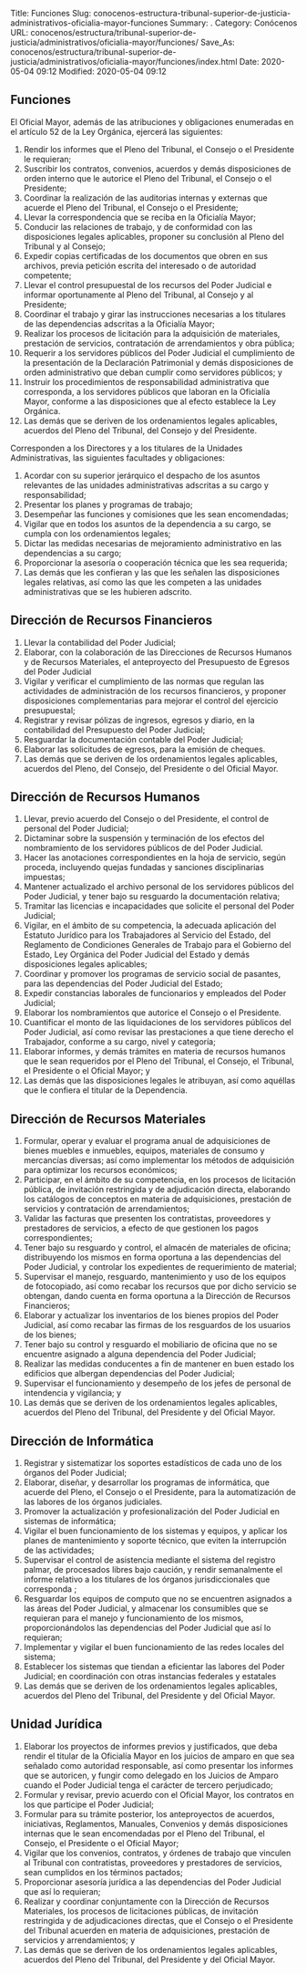 Title: Funciones
Slug: conocenos-estructura-tribunal-superior-de-justicia-administrativos-oficialia-mayor-funciones
Summary: .
Category: Conócenos
URL: conocenos/estructura/tribunal-superior-de-justicia/administrativos/oficialia-mayor/funciones/
Save_As: conocenos/estructura/tribunal-superior-de-justicia/administrativos/oficialia-mayor/funciones/index.html
Date: 2020-05-04 09:12
Modified: 2020-05-04 09:12


## Funciones

El Oficial Mayor, además de las atribuciones y obligaciones enumeradas en el artículo 52 de la Ley Orgánica, ejercerá las siguientes:

1. Rendir los informes que el Pleno del Tribunal, el Consejo o el Presidente le requieran;
2. Suscribir los contratos, convenios, acuerdos y demás disposiciones de orden interno que le autorice el Pleno del Tribunal, el Consejo o el Presidente;
3. Coordinar la realización de las auditorias internas y externas que acuerde el Pleno del Tribunal, el Consejo o el Presidente;
4. Llevar la correspondencia que se reciba en la Oficialía Mayor;
5. Conducir las relaciones de trabajo, y de conformidad con las disposiciones legales aplicables, proponer su conclusión al Pleno del Tribunal y al Consejo;
6. Expedir copias certificadas de los documentos que obren en sus archivos, previa petición escrita del interesado o de autoridad competente;
7. Llevar el control presupuestal de los recursos del Poder Judicial e informar oportunamente al Pleno del Tribunal, al Consejo y al Presidente;
8. Coordinar el trabajo y girar las instrucciones necesarias a los titulares de las dependencias adscritas a la Oficialía Mayor;
9. Realizar los procesos de licitación para la adquisición de materiales, prestación de servicios, contratación de arrendamientos y obra pública;
10. Requerir a los servidores públicos del Poder Judicial el cumplimiento de la presentación de la Declaración Patrimonial y demás disposiciones de orden administrativo que deban cumplir como servidores públicos; y
11. Instruir los procedimientos de responsabilidad administrativa que corresponda, a los servidores públicos que laboran en la Oficialía Mayor, conforme a las disposiciones que al efecto establece la Ley Orgánica.
12. Las demás que se deriven de los ordenamientos legales aplicables, acuerdos del Pleno del Tribunal, del Consejo y del Presidente.

Corresponden a los Directores y a los titulares de la Unidades Administrativas, las siguientes facultades y obligaciones:

1. Acordar con su superior jerárquico el despacho de los asuntos relevantes de las unidades administrativas adscritas a su cargo y responsabilidad;
2. Presentar los planes y programas de trabajo;
3. Desempeñar las funciones y comisiones que les sean encomendadas;
4. Vigilar que en todos los asuntos de la dependencia a su cargo, se cumpla con los ordenamientos legales;
5. Dictar las medidas necesarias de mejoramiento administrativo en las dependencias a su cargo;
6. Proporcionar la asesoría o cooperación técnica que les sea requerida;
7. Las demás que les confieran y las que les señalen las disposiciones legales relativas, así como las que les competen a las unidades administrativas que se les hubieren adscrito.

## Dirección de Recursos Financieros

1. Llevar la contabilidad del Poder Judicial;
2. Elaborar, con la colaboración de las Direcciones de Recursos Humanos y de Recursos Materiales, el anteproyecto del Presupuesto de Egresos del Poder Judicial
3. Vigilar y verificar el cumplimiento de las normas que regulan las actividades de administración de los recursos financieros, y proponer disposiciones complementarias para mejorar el control del ejercicio presupuestal;
4. Registrar y revisar pólizas de ingresos, egresos y diario, en la contabilidad del Presupuesto del Poder Judicial;
5. Resguardar la documentación contable del Poder Judicial;
6. Elaborar las solicitudes de egresos, para la emisión de cheques.
7. Las demás que se deriven de los ordenamientos legales aplicables, acuerdos del Pleno, del Consejo, del Presidente o del Oficial Mayor.

## Dirección de Recursos Humanos

1. Llevar, previo acuerdo del Consejo o del Presidente, el control de personal del Poder Judicial;
2. Dictaminar sobre la suspensión y terminación de los efectos del nombramiento de los servidores públicos de del Poder Judicial.
3. Hacer las anotaciones correspondientes en la hoja de servicio, según proceda, incluyendo quejas fundadas y sanciones disciplinarias impuestas;
4. Mantener actualizado el archivo personal de los servidores públicos del Poder Judicial, y tener bajo su resguardo la documentación relativa;
5. Tramitar las licencias e incapacidades que solicite el personal del Poder Judicial;
6. Vigilar, en el ámbito de su competencia, la adecuada aplicación del Estatuto Jurídico para los Trabajadores al Servicio del Estado, del Reglamento de Condiciones Generales de Trabajo para el Gobierno del Estado, Ley Orgánica del Poder Judicial del Estado y demás disposiciones legales aplicables;
7. Coordinar y promover los programas de servicio social de pasantes, para las dependencias del Poder Judicial del Estado;
8. Expedir constancias laborales de funcionarios y empleados del Poder Judicial;
9. Elaborar los nombramientos que autorice el Consejo o el Presidente.
10. Cuantificar el monto de las liquidaciones de los servidores públicos del Poder Judicial, así como revisar las prestaciones a que tiene derecho el Trabajador, conforme a su cargo, nivel y categoría;
11. Elaborar informes, y demás trámites en materia de recursos humanos que le sean requeridos por el Pleno del Tribunal, el Consejo, el Tribunal, el Presidente o el Oficial Mayor; y
12. Las demás que las disposiciones legales le atribuyan, así como aquéllas que le confiera el titular de la Dependencia.

## Dirección de Recursos Materiales

1. Formular, operar y evaluar el programa anual de adquisiciones de bienes muebles e inmuebles, equipos, materiales de consumo y mercancías diversas; así como implementar los métodos de adquisición para optimizar los recursos económicos;
2. Participar, en el ámbito de su competencia, en los procesos de licitación pública, de invitación restringida y de adjudicación directa, elaborando los catálogos de conceptos en materia de adquisiciones, prestación de servicios y contratación de arrendamientos;
3. Validar las facturas que presenten los contratistas, proveedores y prestadores de servicios, a efecto de que gestionen los pagos correspondientes;
4. Tener bajo su resguardo y control, el almacén de materiales de oficina; distribuyendo los mismos en forma oportuna a las dependencias del Poder Judicial, y controlar los expedientes de requerimiento de material;
5. Supervisar el manejo, resguardo, mantenimiento y uso de los equipos de fotocopiado, así como recabar los recursos que por dicho servicio se obtengan, dando cuenta en forma oportuna a la Dirección de Recursos Financieros;
6. Elaborar y actualizar los inventarios de los bienes propios del Poder Judicial, así como recabar las firmas de los resguardos de los usuarios de los bienes;
7. Tener bajo su control y resguardo el mobiliario de oficina que no se encuentre asignado a alguna dependencia del Poder Judicial;
8. Realizar las medidas conducentes a fin de mantener en buen estado los edificios que albergan dependencias del Poder Judicial;
9. Supervisar el funcionamiento y desempeño de los jefes de personal de intendencia y vigilancia; y
10. Las demás que se deriven de los ordenamientos legales aplicables, acuerdos del Pleno del Tribunal, del Presidente y del Oficial Mayor.

## Dirección de Informática

1. Registrar y sistematizar los soportes estadísticos de cada uno de los órganos del Poder Judicial;
2. Elaborar, diseñar, y desarrollar los programas de informática, que acuerde del Pleno, el Consejo o el Presidente, para la automatización de las labores de los órganos judiciales.
3. Promover la actualización y profesionalización del Poder Judicial en sistemas de informática;
4. Vigilar el buen funcionamiento de los sistemas y equipos, y aplicar los planes de mantenimiento y soporte técnico, que eviten la interrupción de las actividades;
5. Supervisar el control de asistencia mediante el sistema del registro palmar, de procesados libres bajo caución, y rendir semanalmente el informe relativo a los titulares de los órganos jurisdiccionales que corresponda ;
6. Resguardar los equipos de computo que no se encuentren asignados a las áreas del Poder Judicial, y almacenar los consumibles que se requieran para el manejo y funcionamiento de los mismos, proporcionándolos las dependencias del Poder Judicial que así lo requieran;
7. Implementar y vigilar el buen funcionamiento de las redes locales del sistema;
8. Establecer los sistemas que tiendan a eficientar las labores del Poder Judicial; en coordinación con otras instancias federales y estatales
9. Las demás que se deriven de los ordenamientos legales aplicables, acuerdos del Pleno del Tribunal, del Presidente y del Oficial Mayor.

## Unidad Jurídica

1. Elaborar los proyectos de informes previos y justificados, que deba rendir el titular de la Oficialía Mayor en los juicios de amparo en que sea señalado como autoridad responsable, así como presentar los informes que se autoricen, y fungir como delegado en los Juicios de Amparo cuando el Poder Judicial tenga el carácter de tercero perjudicado;
2. Formular y revisar, previo acuerdo con el Oficial Mayor, los contratos en los que participe el Poder Judicial;
3. Formular para su trámite posterior, los anteproyectos de acuerdos, iniciativas, Reglamentos, Manuales, Convenios y demás disposiciones internas que le sean encomendadas por el Pleno del Tribunal, el Consejo, el Presidente o el Oficial Mayor;
4. Vigilar que los convenios, contratos, y órdenes de trabajo que vinculen al Tribunal con contratistas, proveedores y prestadores de servicios, sean cumplidos en los términos pactados;
5. Proporcionar asesoría jurídica a las dependencias del Poder Judicial que así lo requieran;
6. Realizar y coordinar conjuntamente con la Dirección de Recursos Materiales, los procesos de licitaciones públicas, de invitación restringida y de adjudicaciones directas, que el Consejo o el Presidente del Tribunal acuerden en materia de adquisiciones, prestación de servicios y arrendamientos; y
7. Las demás que se deriven de los ordenamientos legales aplicables, acuerdos del Pleno del Tribunal, del Presidente y del Oficial Mayor.



